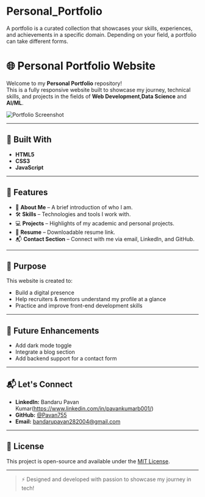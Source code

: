 # Personal_Portfolio
A portfolio is a curated collection that showcases your skills, experiences, and achievements in a specific domain. Depending on your field, a portfolio can take different forms.

# 🌐 Personal Portfolio Website

Welcome to my **Personal Portfolio** repository!  
This is a fully responsive website built to showcase my journey, technical skills, and projects in the fields of **Web Development**,**Data Science** and **AI/ML**.

![Portfolio Screenshot](https://github.com/Pavan755/Personal_Portfolio/blob/main/Portfolio/Personal_Portfolio_ScreenShots/Screenshot%202025-06-24%20200119.png)

---

## 🔧 Built With

- **HTML5**  
- **CSS3**  
- **JavaScript**  


---

## 🚀 Features

- 📄 **About Me** – A brief introduction of who I am.  
- 🛠️ **Skills** – Technologies and tools I work with.  
- 💻 **Projects** – Highlights of my academic and personal projects.  
- 📜 **Resume** – Downloadable resume link.  
- 📬 **Contact Section** – Connect with me via email, LinkedIn, and GitHub.


---

## 🎯 Purpose

This website is created to:

- Build a digital presence  
- Help recruiters & mentors understand my profile at a glance  
- Practice and improve front-end development skills





---

## 🧠 Future Enhancements

- Add dark mode toggle  
- Integrate a blog section  
- Add backend support for a contact form

---

## 📬 Let's Connect

- **LinkedIn:** Bandaru Pavan Kumar(https://www.linkedin.com/in/pavankumarb001/)
- **GitHub:** [@Pavan755](https://github.com/Pavan755)  
- **Email:** bandarupavan282004@gmail.com

---

## 📝 License

This project is open-source and available under the [MIT License](LICENSE).

---

> ⚡ Designed and developed with passion to showcase my journey in tech!


